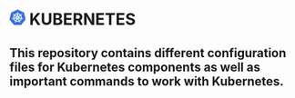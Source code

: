 # <img src="https://github.com/ShivaniShah06/Kubernetes/raw/main/logos/Kubernetes.png" width="28"> KUBERNETES


## This repository contains different configuration files for Kubernetes components as well as important commands to work with Kubernetes.
